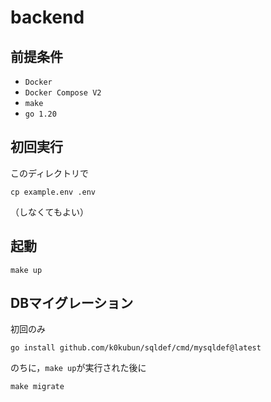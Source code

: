 # backend

## 前提条件

- `Docker`
- `Docker Compose V2`
- `make`
- `go 1.20`

## 初回実行

このディレクトリで

```console
cp example.env .env
```

（しなくてもよい）

## 起動

```console
make up
```

## DBマイグレーション

初回のみ

```console
go install github.com/k0kubun/sqldef/cmd/mysqldef@latest
```

のちに，`make up`が実行された後に

```console
make migrate
```
